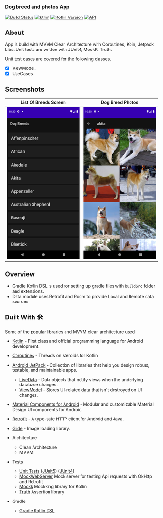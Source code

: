 ### Dog breed and photos App

[![Build Status](https://travis-ci.com/dp-singh/DogsApp.svg?branch=main)](https://travis-ci.com/dp-singh/DogsApp)
[![ktlint](https://img.shields.io/badge/code%20style-%E2%9D%A4-FF4081.svg)](https://ktlint.github.io/)
[![Kotlin Version](https://img.shields.io/badge/kotlin-1.4.20-blue.svg)](https://kotlinlang.org)
[![API](https://img.shields.io/badge/API-21%2B-brightgreen.svg?style=flat)](https://android-arsenal.com/api?level=30)

## About

App is build with MVVM Clean Architecture with Coroutines, Koin, Jetpack Libs. Unit tests are written with JUnit4, MockK, Truth.

Unit test cases are covered for the following classes.
- [x] ViewModel.
- [x] UseCases.

## Screenshots

| List Of Breeds Screen | Dog Breed Photos |
|--------|-------|
|<img src="https://github.com/dp-singh/DogsApp/blob/main/screenshots/Screenshot_20210126_223043.png" width="320"/>|<img src="https://github.com/dp-singh/DogsApp/blob/main/screenshots/Screenshot_20210126_223052.png" width="320"/>|

## Overview
* Gradle Kotlin DSL is used for setting up gradle files with `buildSrc` folder and extensions.
* Data module uses Retrofit and Room to provide Local and Remote data sources

## Built With 🛠

Some of the popular libraries and MVVM clean architecture used

* [Kotlin](https://kotlinlang.org/) - First class and official programming language for Android development.

* [Coroutines](https://kotlinlang.org/docs/reference/coroutines-overview.html) - Threads on steroids for Kotlin
* [Android JetPack](https://developer.android.com/jetpack) - Collection of libraries that help you design robust, testable, and maintainable apps.
  * [LiveData](https://developer.android.com/topic/libraries/architecture/livedata) - Data objects that notify views when the underlying database changes.
  * [ViewModel](https://developer.android.com/topic/libraries/architecture/viewmodel) - Stores UI-related data that isn't destroyed on UI changes.
* [Material Components for Android](https://github.com/material-components/material-components-android) - Modular and customizable Material Design UI components for Android.
* [Retrofit](https://square.github.io/retrofit/) - A type-safe HTTP client for Android and Java.
* [Glide](https://github.com/bumptech/glide) - Image loading library.

* Architecture
    * Clean Architecture
    * MVVM
* Tests
    * [Unit Tests](https://en.wikipedia.org/wiki/Unit_testing) ([JUnit5](https://junit.org/junit5/)) ([JUnit4](https://junit.org/junit4/))
    * [MockWebServer](https://github.com/square/okhttp/tree/master/mockwebserver) Mock server for testing Api requests with OkHttp and Retrofit
    * [Mockk](https://mockk.io/) Mockking library for Kotlin
    * [Truth](https://truth.dev) Assertion library
* Gradle
    * [Gradle Kotlin DSL](https://docs.gradle.org/current/userguide/kotlin_dsl.html)
